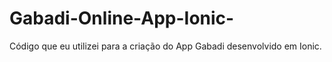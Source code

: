 # Gabadi-Online-App-Ionic-
Código que eu utilizei para a criação do App Gabadi desenvolvido em Ionic.
